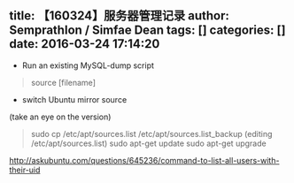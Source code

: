 title: 【160324】服务器管理记录
author: Semprathlon / Simfae Dean
tags: []
categories: []
date: 2016-03-24 17:14:20
---
- Run an existing MySQL-dump script

> source [filename]

- switch Ubuntu mirror source  

(take an eye on the version)
> sudo cp /etc/apt/sources.list /etc/apt/sources.list_backup
> (editing /etc/apt/sources.list)
> sudo apt-get update
> sudo apt-get upgrade

http://askubuntu.com/questions/645236/command-to-list-all-users-with-their-uid